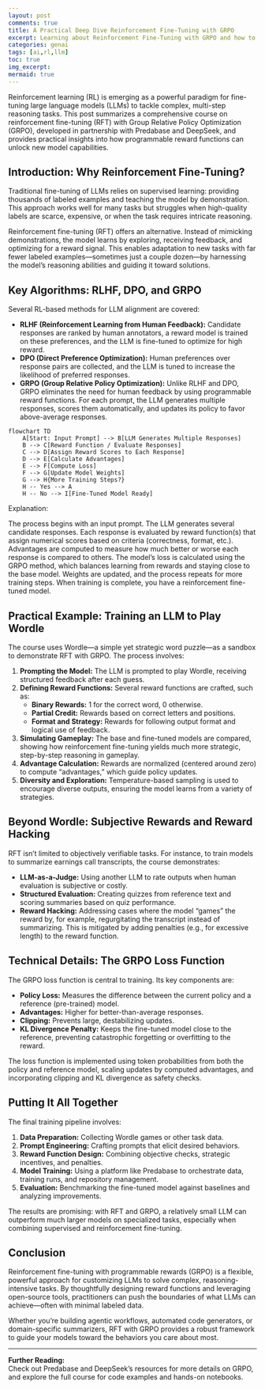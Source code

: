 ```yaml
---
layout: post
comments: true
title: A Practical Deep Dive Reinforcement Fine-Tuning with GRPO
excerpt: Learning about Reinforcement Fine-Tuning with GRPO and how to implement it
categories: genai
tags: [ai,rl,llm]
toc: true
img_excerpt:
mermaid: true
---
```



Reinforcement learning (RL) is emerging as a powerful paradigm for fine-tuning large language models (LLMs) to tackle complex, multi-step reasoning tasks. This post summarizes a comprehensive course on reinforcement fine-tuning (RFT) with Group Relative Policy Optimization (GRPO), developed in partnership with Predabase and DeepSeek, and provides practical insights into how programmable reward functions can unlock new model capabilities.

## Introduction: Why Reinforcement Fine-Tuning?

Traditional fine-tuning of LLMs relies on supervised learning: providing thousands of labeled examples and teaching the model by demonstration. This approach works well for many tasks but struggles when high-quality labels are scarce, expensive, or when the task requires intricate reasoning.

Reinforcement fine-tuning (RFT) offers an alternative. Instead of mimicking demonstrations, the model learns by exploring, receiving feedback, and optimizing for a reward signal. This enables adaptation to new tasks with far fewer labeled examples—sometimes just a couple dozen—by harnessing the model’s reasoning abilities and guiding it toward solutions.

## Key Algorithms: RLHF, DPO, and GRPO

Several RL-based methods for LLM alignment are covered:

- **RLHF (Reinforcement Learning from Human Feedback):** Candidate responses are ranked by human annotators, a reward model is trained on these preferences, and the LLM is fine-tuned to optimize for high reward.
- **DPO (Direct Preference Optimization):** Human preferences over response pairs are collected, and the LLM is tuned to increase the likelihood of preferred responses.
- **GRPO (Group Relative Policy Optimization):** Unlike RLHF and DPO, GRPO eliminates the need for human feedback by using programmable reward functions. For each prompt, the LLM generates multiple responses, scores them automatically, and updates its policy to favor above-average responses.

```mermaid
flowchart TD
    A[Start: Input Prompt] --> B[LLM Generates Multiple Responses]
    B --> C[Reward Function / Evaluate Responses]
    C --> D[Assign Reward Scores to Each Response]
    D --> E[Calculate Advantages]
    E --> F[Compute Loss]
    F --> G[Update Model Weights]
    G --> H{More Training Steps?}
    H -- Yes --> A
    H -- No --> I[Fine-Tuned Model Ready]
```

Explanation:

The process begins with an input prompt.
The LLM generates several candidate responses.
Each response is evaluated by reward function(s) that assign numerical scores based on criteria (correctness, format, etc.).
Advantages are computed to measure how much better or worse each response is compared to others.
The model’s loss is calculated using the GRPO method, which balances learning from rewards and staying close to the base model.
Weights are updated, and the process repeats for more training steps.
When training is complete, you have a reinforcement fine-tuned model.

## Practical Example: Training an LLM to Play Wordle

The course uses Wordle—a simple yet strategic word puzzle—as a sandbox to demonstrate RFT with GRPO. The process involves:

1. **Prompting the Model:** The LLM is prompted to play Wordle, receiving structured feedback after each guess.
2. **Defining Reward Functions:** Several reward functions are crafted, such as:
   - **Binary Rewards:** 1 for the correct word, 0 otherwise.
   - **Partial Credit:** Rewards based on correct letters and positions.
   - **Format and Strategy:** Rewards for following output format and logical use of feedback.
3. **Simulating Gameplay:** The base and fine-tuned models are compared, showing how reinforcement fine-tuning yields much more strategic, step-by-step reasoning in gameplay.
4. **Advantage Calculation:** Rewards are normalized (centered around zero) to compute “advantages,” which guide policy updates.
5. **Diversity and Exploration:** Temperature-based sampling is used to encourage diverse outputs, ensuring the model learns from a variety of strategies.

## Beyond Wordle: Subjective Rewards and Reward Hacking

RFT isn’t limited to objectively verifiable tasks. For instance, to train models to summarize earnings call transcripts, the course demonstrates:

- **LLM-as-a-Judge:** Using another LLM to rate outputs when human evaluation is subjective or costly.
- **Structured Evaluation:** Creating quizzes from reference text and scoring summaries based on quiz performance.
- **Reward Hacking:** Addressing cases where the model “games” the reward by, for example, regurgitating the transcript instead of summarizing. This is mitigated by adding penalties (e.g., for excessive length) to the reward function.

## Technical Details: The GRPO Loss Function

The GRPO loss function is central to training. Its key components are:

- **Policy Loss:** Measures the difference between the current policy and a reference (pre-trained) model.
- **Advantages:** Higher for better-than-average responses.
- **Clipping:** Prevents large, destabilizing updates.
- **KL Divergence Penalty:** Keeps the fine-tuned model close to the reference, preventing catastrophic forgetting or overfitting to the reward.

The loss function is implemented using token probabilities from both the policy and reference model, scaling updates by computed advantages, and incorporating clipping and KL divergence as safety checks.

## Putting It All Together

The final training pipeline involves:

1. **Data Preparation:** Collecting Wordle games or other task data.
2. **Prompt Engineering:** Crafting prompts that elicit desired behaviors.
3. **Reward Function Design:** Combining objective checks, strategic incentives, and penalties.
4. **Model Training:** Using a platform like Predabase to orchestrate data, training runs, and repository management.
5. **Evaluation:** Benchmarking the fine-tuned model against baselines and analyzing improvements.

The results are promising: with RFT and GRPO, a relatively small LLM can outperform much larger models on specialized tasks, especially when combining supervised and reinforcement fine-tuning.

## Conclusion

Reinforcement fine-tuning with programmable rewards (GRPO) is a flexible, powerful approach for customizing LLMs to solve complex, reasoning-intensive tasks. By thoughtfully designing reward functions and leveraging open-source tools, practitioners can push the boundaries of what LLMs can achieve—often with minimal labeled data.

Whether you’re building agentic workflows, automated code generators, or domain-specific summarizers, RFT with GRPO provides a robust framework to guide your models toward the behaviors you care about most.

---

**Further Reading:**  
Check out Predabase and DeepSeek’s resources for more details on GRPO, and explore the full course for code examples and hands-on notebooks.